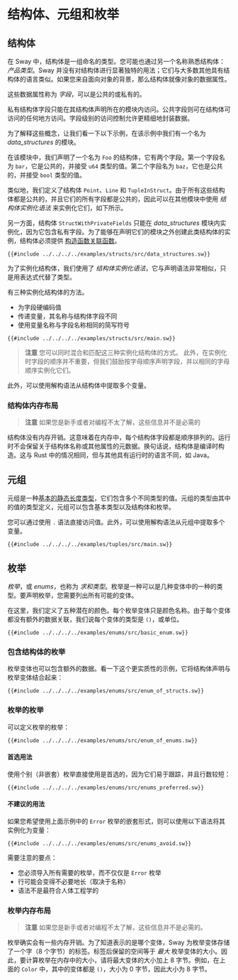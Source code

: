 # 结构体、元组和枚举

## 结构体

<!-- 这部分应该解释 Sway 中的结构体 -->
<!-- structs:example:start -->

在 Sway 中，结构体是一组命名的类型。您可能也通过另一个名称熟悉结构体：_产品类型_。Sway 并没有对结构体进行显著独特的用法；它们与大多数其他具有结构体的语言类似。如果您来自面向对象的背景，那么结构体就像对象的数据属性。

这些数据属性称为 _字段_，可以是公共的或私有的。

私有结构体字段只能在其结构体声明所在的模块内访问。公共字段则可在结构体可访问的任何地方访问。字段级别的访问控制允许更精细地封装数据。

<!-- structs:example:end -->

为了解释这些概念，让我们看一下以下示例，在该示例中我们有一个名为 _data_structures_ 的模块。

在该模块中，我们声明了一个名为 `Foo` 的结构体，它有两个字段。第一个字段名为 `bar`，它是公共的，并接受 `u64` 类型的值。第二个字段名为 `baz`，它也是公共的，并接受 `bool` 类型的值。

类似地，我们定义了结构体 `Point`、`Line` 和 `TupleInStruct`。由于所有这些结构体都是公共的，并且它们的所有字段都是公共的，因此可以在其他模块中使用 _结构体实例化语法_ 来实例化它们，如下所示。

另一方面，结构体 `StructWithPrivateFields` 只能在 _data_structures_ 模块内实例化，因为它包含私有字段。为了能够在声明它们的模块之外创建此类结构体的实例，结构体必须提供 [构造函数关联函数](methods_and_associated_functions.md#constructors)。

```sway
{{#include ../../../../examples/structs/src/data_structures.sw}}
```

<!-- 这部分应该解释如何在 Sway 中实例化结构体 -->
<!-- new_struct:example:start -->

为了实例化结构体，我们使用了 _结构体实例化语法_，它与声明语法非常相似，只是用表达式代替了类型。

有三种实例化结构体的方法。

- 为字段硬编码值
- 传递变量，其名称与结构体字段不同
- 使用变量名称与字段名称相同的简写符号
<!-- new_struct:example:end -->

```sway
{{#include ../../../../examples/structs/src/main.sw}}
```

> **注意**
> 您可以同时混合和匹配这三种实例化结构体的方式。
> 此外，在实例化时字段的顺序并不重要，但我们鼓励按字母顺序声明字段，并以相同的字母顺序实例化它们。

此外，可以使用解构语法从结构体中提取多个变量。

### 结构体内存布局

> **注意**
> 如果您是新手或者对编程不太了解，这些信息并不是必需的

结构体没有内存开销。这意味着在内存中，每个结构体字段都是顺序排列的。运行时不会保留关于结构体名称或其他属性的元数据。换句话说，结构体是编译时构造。这与 Rust 中的情况相同，但与其他具有运行时的语言不同，如 Java。

## 元组

<!-- 这部分应该解释元组是什么以及如何访问元组值 -->
<!-- tuples:example:start -->

元组是一种[基本的静态长度类型](./built_in_types.md#tuple-types)，它们包含多个不同类型的值。元组的类型由其中的值的类型定义，元组可以包含基本类型以及结构体和枚举。

您可以通过使用 `.` 语法直接访问值。此外，可以使用解构语法从元组中提取多个变量。

<!-- tuples:example:end -->

```sway
{{#include ../../../../examples/tuples/src/main.sw}}
```

## 枚举

<!-- 这部分应该解释枚举是什么 -->
<!-- enums:example:start -->

_枚举_，或 _enums_，也称为 _求和类型_。枚举是一种可以是几种变体中的一种的类型。要声明枚举，您需要列出所有可能的变体。

<!-- enums:example:end -->

在这里，我们定义了五种潜在的颜色。每个枚举变体只是颜色名称。由于每个变体都没有额外的数据关联，我们说每个变体的类型是 `()`，或单位。

```sway
{{#include ../../../../examples/enums/src/basic_enum.sw}}
```

### 包含结构体的枚举

枚举变体也可以包含额外的数据。看一下这个更实质性的示例，它将结构体声明与枚举变体结合起来：

```sway
{{#include ../../../../examples/enums/src/enum_of_structs.sw}}
```

### 枚举的枚举

可以定义枚举的枚举：

```sway
{{#include ../../../../examples/enums/src/enum_of_enums.sw}}
```

#### 首选用法

使用个别（非嵌套）枚举直接使用是首选的，因为它们易于跟踪，并且行数较短：

```sway
{{#include ../../../../examples/enums/src/enums_preferred.sw}}
```

#### 不建议的用法

如果您希望使用上面示例中的 `Error` 枚举的嵌套形式，则可以使用以下语法将其实例化为变量：

```sway
{{#include ../../../../examples/enums/src/enums_avoid.sw}}
```

需要注意的要点：

- 您必须导入所有需要的枚举，而不仅仅是 `Error` 枚举
- 行可能会变得不必要地长（取决于名称）
- 语法不是最符合人体工程学的

### 枚举内存布局

> **注意**
> 如果您是新手或者对编程不太了解，这些信息并不是必需的。

枚举确实会有一些内存开销。为了知道表示的是哪个变体，Sway 为枚举变体存储了一个字（8 个字节）的标签。标签后保留的空间等于 _最大_ 枚举变体的大小。因此，要计算枚举在内存中的大小，请将最大变体的大小加上 8 字节。例如，在上面的 `Color` 中，其中的变体都是 `()`，大小为 0 字节，因此大小为 8 字节。
